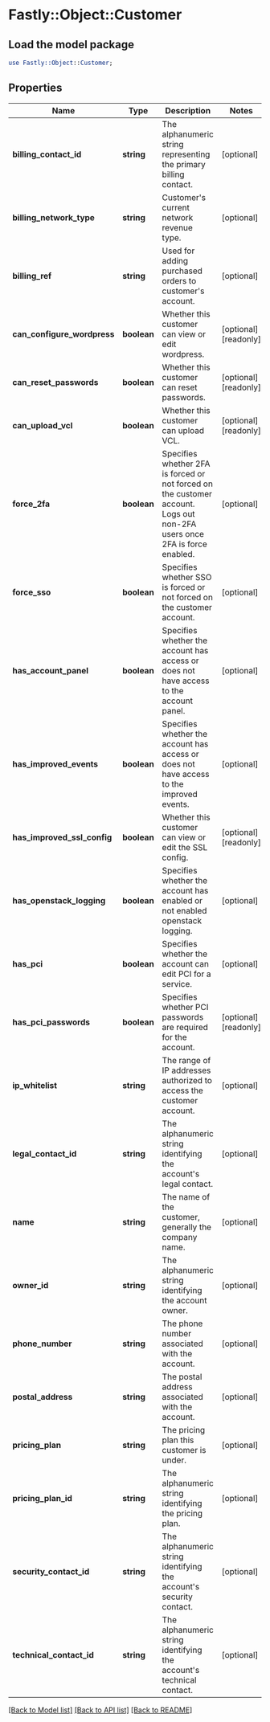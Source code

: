 # Fastly::Object::Customer

## Load the model package
```perl
use Fastly::Object::Customer;
```

## Properties
Name | Type | Description | Notes
------------ | ------------- | ------------- | -------------
**billing_contact_id** | **string** | The alphanumeric string representing the primary billing contact. | [optional] 
**billing_network_type** | **string** | Customer&#39;s current network revenue type. | [optional] 
**billing_ref** | **string** | Used for adding purchased orders to customer&#39;s account. | [optional] 
**can_configure_wordpress** | **boolean** | Whether this customer can view or edit wordpress. | [optional] [readonly] 
**can_reset_passwords** | **boolean** | Whether this customer can reset passwords. | [optional] [readonly] 
**can_upload_vcl** | **boolean** | Whether this customer can upload VCL. | [optional] [readonly] 
**force_2fa** | **boolean** | Specifies whether 2FA is forced or not forced on the customer account. Logs out non-2FA users once 2FA is force enabled. | [optional] 
**force_sso** | **boolean** | Specifies whether SSO is forced or not forced on the customer account. | [optional] 
**has_account_panel** | **boolean** | Specifies whether the account has access or does not have access to the account panel. | [optional] 
**has_improved_events** | **boolean** | Specifies whether the account has access or does not have access to the improved events. | [optional] 
**has_improved_ssl_config** | **boolean** | Whether this customer can view or edit the SSL config. | [optional] [readonly] 
**has_openstack_logging** | **boolean** | Specifies whether the account has enabled or not enabled openstack logging. | [optional] 
**has_pci** | **boolean** | Specifies whether the account can edit PCI for a service. | [optional] 
**has_pci_passwords** | **boolean** | Specifies whether PCI passwords are required for the account. | [optional] [readonly] 
**ip_whitelist** | **string** | The range of IP addresses authorized to access the customer account. | [optional] 
**legal_contact_id** | **string** | The alphanumeric string identifying the account&#39;s legal contact. | [optional] 
**name** | **string** | The name of the customer, generally the company name. | [optional] 
**owner_id** | **string** | The alphanumeric string identifying the account owner. | [optional] 
**phone_number** | **string** | The phone number associated with the account. | [optional] 
**postal_address** | **string** | The postal address associated with the account. | [optional] 
**pricing_plan** | **string** | The pricing plan this customer is under. | [optional] 
**pricing_plan_id** | **string** | The alphanumeric string identifying the pricing plan. | [optional] 
**security_contact_id** | **string** | The alphanumeric string identifying the account&#39;s security contact. | [optional] 
**technical_contact_id** | **string** | The alphanumeric string identifying the account&#39;s technical contact. | [optional] 

[[Back to Model list]](../README.md#documentation-for-models) [[Back to API list]](../README.md#documentation-for-api-endpoints) [[Back to README]](../README.md)



